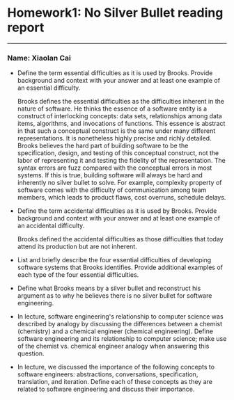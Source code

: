 # Homework1: No Silver Bullet reading report
***
### Name: Xiaolan Cai



- Define the term essential difficulties as it is used by Brooks. Provide background and context with your answer and at least one example of an essential difficulty.

    Brooks defines the essential difficulties as the difficulties inherent in the nature of software. He thinks the essence of a software entity is a construct of interlocking concepts: data sets, relationships among data items, algorithms, and invocations of functions. This essence is abstract in that such a conceptual construct is the same under many different representations. It is nonetheless highly precise and richly detailed. Brooks believes the hard part of building software to be the specification, design, and testing of this conceptual construct, not the labor of representing it and testing the fidelity of the representation. The syntax errors are fuzz compared with the conceptual errors in most systems. If this is true, building software will always be hard and inherently no silver bullet to solve. 
    For example,  complexity property of software comes with the difficulty of communication among team members, which leads to product flaws, cost overruns, schedule delays.

- Define the term accidental difficulties as it is used by Brooks. Provide background and context with your answer and at least one example of an accidental difficulty.

    Brooks defined the accidental difficulties as those difficulties that today attend its production but are not inherent. 

- List and briefly describe the four essential difficulties of developing software systems that Brooks identifies. Provide additional examples of each type of the four essential difficulties.

- Define what Brooks means by a silver bullet and reconstruct his argument as to why he believes there is no silver bullet for software engineering.

- In lecture, software engineering's relationship to computer science was described by analogy by discussing the differences between a chemist (chemistry) and a chemical engineer (chemical engineering). Define software engineering and its relationship to computer science; make use of the chemist vs. chemical engineer analogy when answering this question.

- In lecture, we discussed the importance of the following concepts to software engineers: abstractions, conversations, specification, translation, and iteration. Define each of these concepts as they are related to software engineering and discuss their importance.
